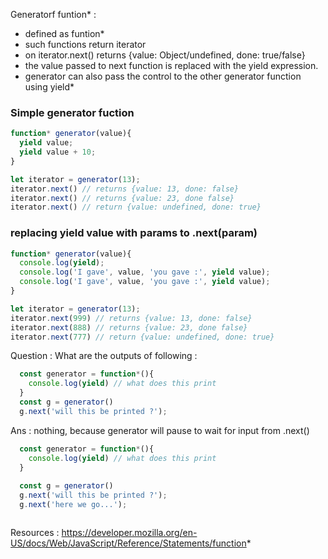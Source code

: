 Generatorf funtion* : 
- defined as funtion*
- such functions return iterator
- on iterator.next() returns {value: Object/undefined, done: true/false}
- the value passed to next function is replaced with the yield expression.
- generator can also pass the control to the other generator function using yield*

### Simple generator fuction
```javascript
function* generator(value){
  yield value;
  yield value + 10;
}

let iterator = generator(13);
iterator.next() // returns {value: 13, done: false}
iterator.next() // returns {value: 23, done false}
iterator.next() // return {value: undefined, done: true}
```
### replacing yield value with params to .next(param)
```javascript
function* generator(value){
  console.log(yield);
  console.log('I gave', value, 'you gave :', yield value);
  console.log('I gave', value, 'you gave :', yield value);
}

let iterator = generator(13);
iterator.next(999) // returns {value: 13, done: false}
iterator.next(888) // returns {value: 23, done false}
iterator.next(777) // return {value: undefined, done: true}
```

Question : 
What are the outputs of following : 

```javascript
  const generator = function*(){
    console.log(yield) // what does this print
  }
  const g = generator()
  g.next('will this be printed ?');
```

Ans : nothing, because generator will pause to wait for input from .next()

```javascript
  const generator = function*(){
    console.log(yield) // what does this print
  }
  
  const g = generator()
  g.next('will this be printed ?');
  g.next('here we go...');
```


```javascript
```


Resources : 
https://developer.mozilla.org/en-US/docs/Web/JavaScript/Reference/Statements/function*
